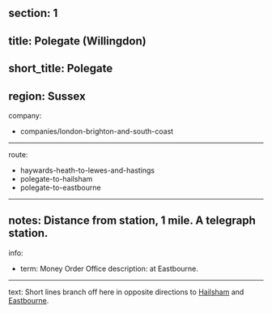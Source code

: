 section: 1
----
title: Polegate (Willingdon)
----
short_title: Polegate
----
region: Sussex
----
company:
- companies/london-brighton-and-south-coast
----
route:
- haywards-heath-to-lewes-and-hastings
- polegate-to-hailsham
- polegate-to-eastbourne
----
notes: Distance from station, 1 mile. A telegraph station.
----
info:
- term: Money Order Office
  description: at Eastbourne.
----
text: Short lines branch off here in opposite directions to [Hailsham](/stations/hailsham) and [Eastbourne](/stations/eastbourne).
